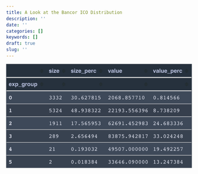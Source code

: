 ```yaml
---
title: A Look at the Bancor ICO Distribution
description: ''
date: ''
categories: []
keywords: []
draft: true
slug: ''
---
```


  

  

  

![](/images/medium/1__0Rgw37wtGmlKS273whH9lA.png)